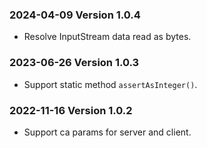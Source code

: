 ### 2024-04-09 Version 1.0.4
* Resolve InputStream data read as bytes.

### 2023-06-26 Version 1.0.3
* Support static method `assertAsInteger()`.

### 2022-11-16 Version 1.0.2
* Support ca params for server and client.